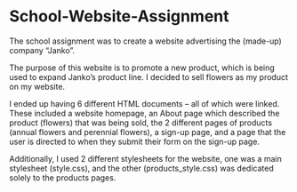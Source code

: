 # School-Website-Assignment

The school assignment was to create a website advertising the (made-up) company “Janko”. 

The purpose of this website is to promote a new product, which is being used to expand Janko’s product line. I decided to sell flowers as my product on my website.

I ended up having 6 different HTML documents – all of which were linked. These included a website homepage, an About page which described the product (flowers) that was being sold, the 2 different pages of products (annual flowers and perennial flowers), a sign-up page, and a page that the user is directed to when they submit their form on the sign-up page.

Additionally, I used 2 different stylesheets for the website, one was a main stylesheet (style.css), and the other (products_style.css) was dedicated solely to the products pages.


